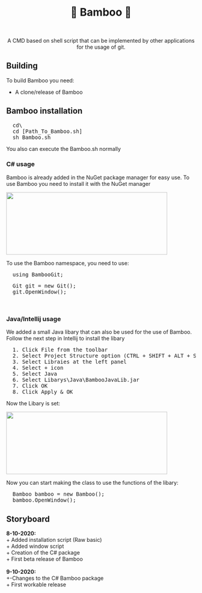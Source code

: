 <h1 align="center"> 🎋 Bamboo 🎋 </h1>
<br>
<p align="center">A CMD based on shell script that can be implemented by other applications for the usage of git. </p>

## Building
To build Bamboo you need:
- A clone/release of Bamboo

<h2> Bamboo installation</h2>
<pre>
  cd\
  cd [Path_To_Bamboo.sh]
  sh Bamboo.sh</pre>
  
  You also can execute the Bamboo.sh normally
  <h3> C# usage</h3>
  <p> Bamboo is already added in the NuGet package manager for easy use. To use Bamboo you need to install it with the NuGet manager</p>
  <img src="https://i.gyazo.com/6838d5cd14afc6acdd3f20d4731b3a67.png" width="428" height="166"> 
  <p> To use the Bamboo namespace, you need to use:</p>
  <pre>
  using BambooGit;</pre>
  <pre>
  Git git = new Git();
  git.OpenWindow();</pre>
  <br>
  <h3> Java/Intellij usage</h3>
  <p> We added a small Java libary that can also be used for the use of Bamboo. Follow the next step in Intellij to install the libary</p>
  <pre>
  1. Click File from the toolbar
  2. Select Project Structure option (CTRL + SHIFT + ALT + S on Windows/Linux, ⌘ + ; on Mac OS X)
  3. Select Libraies at the left panel
  4. Select + icon
  5. Select Java
  6. Select Libarys\Java\BambooJavaLib.jar
  7. Click OK
  8. Click Apply & OK</pre>
  
  <p> Now the Libary is set: </p>
  <img src="https://i.gyazo.com/03a70ba0127f3bb5a9a3f76b6c60d7f6.png" width="428" height="166">
  <p> Now you can start making the class to use the functions of the libary:</p>
  <pre>
  Bamboo bamboo = new Bamboo();
  bamboo.OpenWindow();</pre>

  
<h2> Storyboard</h2>
<p>
  <b>8-10-2020:</b><br>
  + Added installation script (Raw basic)<br>
  + Added window script<br>
  + Creation of the C# package<br>
  + First beta release of Bamboo
  <br><br>
  <b>9-10-2020:</b><br>
  +-Changes to the C# Bamboo package<br>
  + First workable release 
</p>

